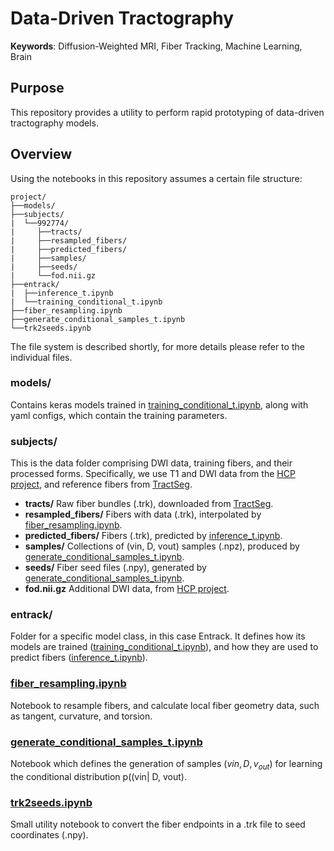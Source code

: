 # Data-Driven Tractography

[inference_t.ipynb]: entrack/inference_t.ipynb
[training_conditional_t.ipynb]: entrack/training_conditional_t.ipynb 
[fiber_resampling.ipynb]: fiber_resampling.ipynb
[generate_conditional_samples_t.ipynb]: generate_conditional_samples_t.ipynb
[trk2seeds.ipynb]: trk2seeds.ipynb

[HCP project]: https://db.humanconnectome.org
[TractSeg]: https://zenodo.org/record/1477956#.XaN1YdszafZ

**Keywords**: Diffusion-Weighted MRI, Fiber Tracking, Machine Learning, Brain

## Purpose
This repository provides a utility to perform rapid prototyping of data-driven
tractography models.

## Overview
Using the notebooks in this repository assumes a certain file structure:

```
project/
├──models/
├──subjects/
|  └──992774/
|     ├──tracts/
|     ├──resampled_fibers/
|     ├──predicted_fibers/
|     ├──samples/
|     ├──seeds/
|     └──fod.nii.gz
├──entrack/
|  ├──inference_t.ipynb
|  └──training_conditional_t.ipynb
├──fiber_resampling.ipynb
├──generate_conditional_samples_t.ipynb
└──trk2seeds.ipynb
```

The file system is described shortly, for more details please refer to the
individual files.

### models/
Contains keras models trained in [training_conditional_t.ipynb], along with
yaml configs, which contain the training parameters.

### subjects/
This is the data folder comprising DWI data, training fibers, and their
processed forms.
Specifically, we use T1 and DWI data from the [HCP project], and reference
fibers from [TractSeg].

* **tracts/** Raw fiber bundles (.trk), downloaded from [TractSeg].
* **resampled_fibers/** Fibers with data (.trk), interpolated by [fiber_resampling.ipynb].
* **predicted_fibers/** Fibers (.trk), predicted by [inference_t.ipynb].
* **samples/** Collections of (vin, D, vout) samples (.npz), produced by [generate_conditional_samples_t.ipynb].
* **seeds/** Fiber seed files (.npy), generated by [generate_conditional_samples_t.ipynb].
* **fod.nii.gz** Additional DWI data, from [HCP project].

### entrack/
Folder for a specific model class, in this case Entrack. It defines how its
models are trained ([training_conditional_t.ipynb]), and how they are used to
predict fibers ([inference_t.ipynb]).

### [fiber_resampling.ipynb]
Notebook to resample fibers, and calculate local fiber geometry data, such as
tangent, curvature, and torsion.

### [generate_conditional_samples_t.ipynb]
Notebook which defines the generation of samples
$(vin, D, v_{out})$ for learning the conditional
distribution p((vin| D, vout).

### [trk2seeds.ipynb]
Small utility notebook to convert the fiber endpoints in a .trk file to seed 
coordinates (.npy).

